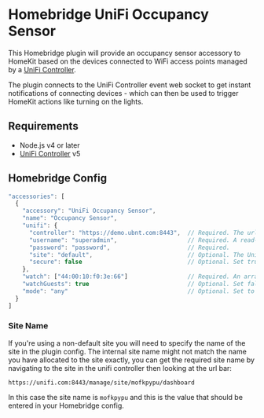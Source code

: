 # Homebridge UniFi Occupancy Sensor

This Homebridge plugin will provide an occupancy sensor accessory to HomeKit based on the devices connected to WiFi access points managed by a [UniFi Controller](https://www.ubnt.com/download/unifi).

The plugin connects to the UniFi Controller event web socket to get instant notifications of connecting devices - which can then be used to trigger HomeKit actions like turning on the lights.

## Requirements

* Node.js v4 or later
* [UniFi Controller](https://www.ubnt.com/download/unifi) v5

## Homebridge Config

```javascript
"accessories": [
  {
    "accessory": "UniFi Occupancy Sensor",
    "name": "Occupancy Sensor",
    "unifi": {
      "controller": "https://demo.ubnt.com:8443",  // Required. The url of the UniFi Controller.
      "username": "superadmin",                    // Required. A read-only user is fine.
      "password": "password",                      // Required.
      "site": "default",                           // Optional. The UniFi site to connect to.
      "secure": false                              // Optional. Set true to validate the SSL certificate.
    },
    "watch": ["44:00:10:f0:3e:66"]                 // Required. An array of device MAC addresses to watch for.
    "watchGuests": true                            // Optional. Set false to not monitor guest networks.
    "mode": "any"                                  // Optional. Set to "any", "all" or "none".
  }
]
```

### Site Name

If you're using a non-default site you will need to specify the name of the site in the plugin config. The internal site name might not match the name you have allocated to the site exactly, you can get the required site name by navigating to the site in the unifi controller then looking at the url bar:

```
https://unifi.com:8443/manage/site/mofkpypu/dashboard
```

In this case the site name is `mofkpypu` and this is the value that should be entered in your Homebridge config.